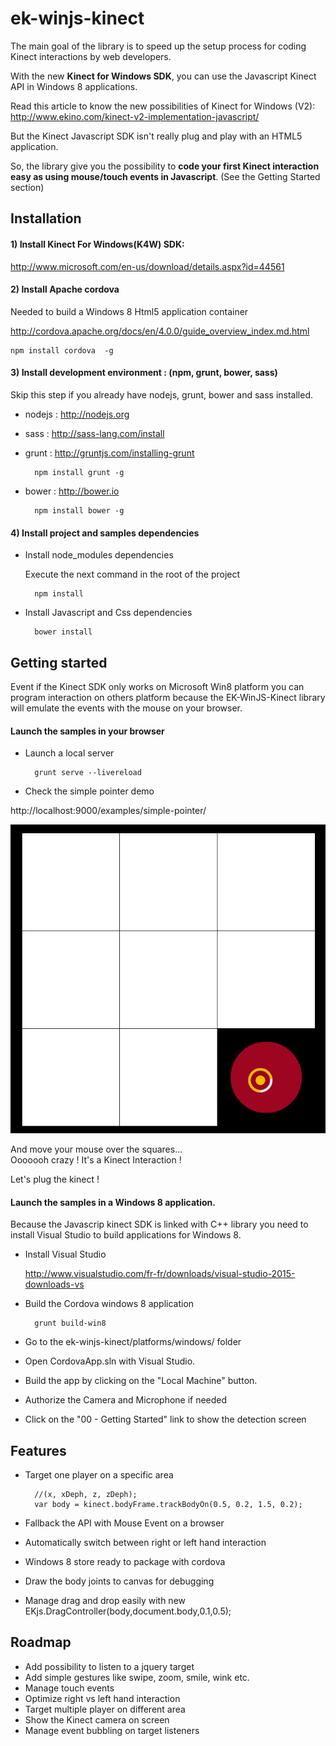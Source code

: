 # ek-winjs-kinect
The main goal of the library is to speed up the setup process
for coding Kinect interactions by web developers.

With the new **Kinect for Windows SDK**, you can use the Javascript
Kinect API in Windows 8 applications.

Read this article to know the new possibilities of Kinect for Windows (V2):
http://www.ekino.com/kinect-v2-implementation-javascript/

But the Kinect Javascript SDK isn't really plug and play with an HTML5 application.

So, the library give you the possibility to **code your first Kinect interaction easy as
using mouse/touch events in Javascript**. (See the Getting Started section)


## Installation

#### 1) Install Kinect For Windows(K4W) SDK:
http://www.microsoft.com/en-us/download/details.aspx?id=44561


#### 2) Install Apache cordova
Needed to build a Windows 8 Html5 application container

http://cordova.apache.org/docs/en/4.0.0/guide_overview_index.md.html

    npm install cordova  -g


#### 3) Install development environment : (npm, grunt, bower, sass)
Skip this step if you already have nodejs, grunt, bower and sass installed.

- nodejs : http://nodejs.org

- sass : http://sass-lang.com/install
    
- grunt :  http://gruntjs.com/installing-grunt

        npm install grunt -g

- bower : http://bower.io

        npm install bower -g


#### 4) Install project and samples dependencies
- Install node_modules dependencies

	Execute the next command in the root of the project

        npm install


- Install Javascript and Css dependencies

        bower install


## Getting started

Event if the Kinect SDK only works on Microsoft Win8 platform
you can program interaction on others platform because the EK-WinJS-Kinect library will emulate the events with the mouse on your browser.  

#### Launch the samples in your browser

- Launch a local server

		grunt serve --livereload
    
- Check the simple pointer demo

http://localhost:9000/examples/simple-pointer/

![Image](/docs/assets/simple-pointer-demo.png?raw=true)

And move your mouse over the squares...  
Ooooooh crazy ! It's a Kinect Interaction !

Let's plug the kinect !

#### Launch the samples in a Windows 8 application.

Because the Javascrip kinect SDK is linked with
C++ library you need to install Visual Studio to build
applications for Windows 8.


- Install Visual Studio

	http://www.visualstudio.com/fr-fr/downloads/visual-studio-2015-downloads-vs

- Build the Cordova windows 8 application

		grunt build-win8


- Go to the ek-winjs-kinect/platforms/windows/ folder
- Open CordovaApp.sln with Visual Studio.
- Build the app by clicking on the "Local Machine" button.
- Authorize the Camera and Microphone if needed
- Click on the  "00 - Getting Started" link to show the detection screen



## Features
- Target one player on a specific area

        //(x, xDeph, z, zDeph);
        var body = kinect.bodyFrame.trackBodyOn(0.5, 0.2, 1.5, 0.2);

- Fallback the API with Mouse Event on a browser
- Automatically switch between right or left hand interaction
- Windows 8 store ready to package with cordova
- Draw the body joints to canvas for debugging
- Manage drag and drop easily with new EKjs.DragController(body,document.body,0.1,0.5);


## Roadmap
- Add possibility to listen to a jquery target
- Add simple  gestures like swipe, zoom, smile, wink etc.
- Manage touch events
- Optimize right vs left hand interaction
- Target multiple player on different area
- Show the Kinect camera on screen
- Manage event bubbling on target listeners
